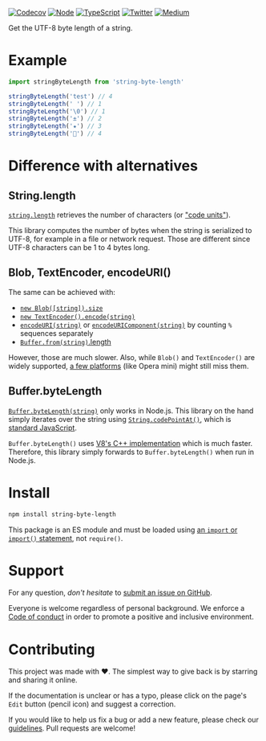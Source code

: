 [![Codecov](https://img.shields.io/codecov/c/github/ehmicky/string-byte-length.svg?label=tested&logo=codecov)](https://codecov.io/gh/ehmicky/string-byte-length)
[![Node](https://img.shields.io/node/v/string-byte-length.svg?logo=node.js)](https://www.npmjs.com/package/string-byte-length)
[![TypeScript](https://img.shields.io/badge/-typed-brightgreen?logo=typescript&colorA=gray)](/src/main.d.ts)
[![Twitter](https://img.shields.io/badge/%E2%80%8B-twitter-brightgreen.svg?logo=twitter)](https://twitter.com/intent/follow?screen_name=ehmicky)
[![Medium](https://img.shields.io/badge/%E2%80%8B-medium-brightgreen.svg?logo=medium)](https://medium.com/@ehmicky)

Get the UTF-8 byte length of a string.

# Example

```js
import stringByteLength from 'string-byte-length'

stringByteLength('test') // 4
stringByteLength(' ') // 1
stringByteLength('\0') // 1
stringByteLength('±') // 2
stringByteLength('★') // 3
stringByteLength('🦄') // 4
```

# Difference with alternatives

## String.length

[`string.length`](https://developer.mozilla.org/en-US/docs/Web/JavaScript/Reference/Global_Objects/String/length)
retrieves the number of characters (or
["code units"](https://developer.mozilla.org/en-US/docs/Web/JavaScript/Reference/Global_Objects/String/length#description)).

This library computes the number of bytes when the string is serialized to
UTF-8, for example in a file or network request. Those are different since UTF-8
characters can be 1 to 4 bytes long.

## Blob, TextEncoder, encodeURI()

The same can be achieved with:

- [`new Blob([string]).size`](https://developer.mozilla.org/en-US/docs/Web/API/Blob/size)
- [`new TextEncoder().encode(string)`](https://developer.mozilla.org/en-US/docs/Web/API/TextEncoder/encode)
- [`encodeURI(string)`](https://developer.mozilla.org/en-US/docs/Web/JavaScript/Reference/Global_Objects/encodeURI)
  or
  [`encodeURIComponent(string)`](https://developer.mozilla.org/en-US/docs/Web/JavaScript/Reference/Global_Objects/encodeURIComponent)
  by counting `%` sequences separately
- [`Buffer.from(string)`.length](https://nodejs.org/api/buffer.html#static-method-bufferfromstring-encoding)

However, those are much slower. Also, while `Blob()` and `TextEncoder()` are
widely supported, [a few platforms](https://caniuse.com/textencoder) (like Opera
mini) might still miss them.

## Buffer.byteLength

[`Buffer.byteLength(string)`](https://nodejs.org/api/buffer.html#static-method-bufferbytelengthstring-encoding)
only works in Node.js. This library on the hand simply iterates over the string
using
[`String.codePointAt()`](https://developer.mozilla.org/en-US/docs/Web/JavaScript/Reference/Global_Objects/String/codePointAt),
which is
[standard JavaScript](https://caniuse.com/mdn-javascript_builtins_string_codepointat).

`Buffer.byteLength()` uses
[V8's C++ implementation](https://v8.github.io/api/head/classv8_1_1String.html#af99433ee51ed45337e5b4536bd28a834)
which is much faster. Therefore, this library simply forwards to
`Buffer.byteLength()` when run in Node.js.

# Install

```bash
npm install string-byte-length
```

This package is an ES module and must be loaded using
[an `import` or `import()` statement](https://gist.github.com/sindresorhus/a39789f98801d908bbc7ff3ecc99d99c),
not `require()`.

# Support

For any question, _don't hesitate_ to [submit an issue on GitHub](../../issues).

Everyone is welcome regardless of personal background. We enforce a
[Code of conduct](CODE_OF_CONDUCT.md) in order to promote a positive and
inclusive environment.

# Contributing

This project was made with ❤️. The simplest way to give back is by starring and
sharing it online.

If the documentation is unclear or has a typo, please click on the page's `Edit`
button (pencil icon) and suggest a correction.

If you would like to help us fix a bug or add a new feature, please check our
[guidelines](CONTRIBUTING.md). Pull requests are welcome!

<!-- Thanks go to our wonderful contributors: -->

<!-- ALL-CONTRIBUTORS-LIST:START -->
<!-- prettier-ignore -->
<!--
<table><tr><td align="center"><a href="https://twitter.com/ehmicky"><img src="https://avatars2.githubusercontent.com/u/8136211?v=4" width="100px;" alt="ehmicky"/><br /><sub><b>ehmicky</b></sub></a><br /><a href="https://github.com/ehmicky/string-byte-length/commits?author=ehmicky" title="Code">💻</a> <a href="#design-ehmicky" title="Design">🎨</a> <a href="#ideas-ehmicky" title="Ideas, Planning, & Feedback">🤔</a> <a href="https://github.com/ehmicky/string-byte-length/commits?author=ehmicky" title="Documentation">📖</a></td></tr></table>
 -->
<!-- ALL-CONTRIBUTORS-LIST:END -->

